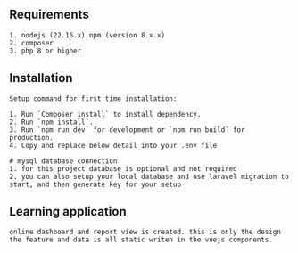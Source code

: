 ## Requirements

    1. nodejs (22.16.x) npm (version 8.x.x)
    2. composer
    3. php 8 or higher
## Installation

    Setup command for first time installation:

    1. Run `Composer install` to install dependency.
    2. Run `npm install`.
    3. Run `npm run dev` for development or `npm run build` for production.
    4. Copy and replace below detail into your .env file
    
    # mysql database connection
    1. for this project database is optional and not required
    2. you can also setup your local database and use laravel migration to start, and then generate key for your setup


## Learning application
    online dashboard and report view is created. this is only the design the feature and data is all static writen in the vuejs components.

